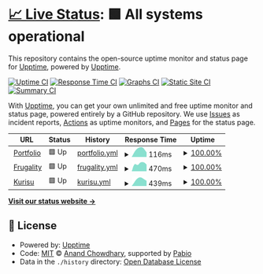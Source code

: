 # [📈 Live Status](https://upptime.github.io/upptime): <!--live status--> **🟩 All systems operational**

This repository contains the open-source uptime monitor and status page for [Upptime](https://upptime.js.org), powered by [Upptime](https://github.com/upptime/upptime).

[![Uptime CI](https://github.com/daniel-law/future-lab-status/workflows/Uptime%20CI/badge.svg)](https://github.com/daniel-law/future-lab-status/actions?query=workflow%3A%22Uptime+CI%22)
[![Response Time CI](https://github.com/daniel-law/future-lab-status/workflows/Response%20Time%20CI/badge.svg)](https://github.com/daniel-law/future-lab-status/actions?query=workflow%3A%22Response+Time+CI%22)
[![Graphs CI](https://github.com/daniel-law/future-lab-status/workflows/Graphs%20CI/badge.svg)](https://github.com/daniel-law/future-lab-status/actions?query=workflow%3A%22Graphs+CI%22)
[![Static Site CI](https://github.com/daniel-law/future-lab-status/workflows/Static%20Site%20CI/badge.svg)](https://github.com/daniel-law/future-lab-status/actions?query=workflow%3A%22Static+Site+CI%22)
[![Summary CI](https://github.com/daniel-law/future-lab-status/workflows/Summary%20CI/badge.svg)](https://github.com/daniel-law/future-lab-status/actions?query=workflow%3A%22Summary+CI%22)

With [Upptime](https://upptime.js.org), you can get your own unlimited and free uptime monitor and status page, powered entirely by a GitHub repository. We use [Issues](https://github.com/upptime/upptime/issues) as incident reports, [Actions](https://github.com/daniel-law/future-lab-status/actions) as uptime monitors, and [Pages](https://upptime.github.io/upptime) for the status page.

<!--start: status pages-->
<!-- This summary is generated by Upptime (https://github.com/upptime/upptime) -->
<!-- Do not edit this manually, your changes will be overwritten -->
<!-- prettier-ignore -->
| URL | Status | History | Response Time | Uptime |
| --- | ------ | ------- | ------------- | ------ |
| <img alt="" src="https://icons.duckduckgo.com/ip3/daniellaw.me.ico" height="13"> [Portfolio](https://daniellaw.me) | 🟩 Up | [portfolio.yml](https://github.com/daniel-law/future-lab-status/commits/HEAD/history/portfolio.yml) | <details><summary><img alt="Response time graph" src="./graphs/portfolio/response-time-week.png" height="20"> 116ms</summary><br><a href="https://daniel-law.github.io/future-lab-status/history/portfolio"><img alt="Response time 116" src="https://img.shields.io/endpoint?url=https%3A%2F%2Fraw.githubusercontent.com%2Fdaniel-law%2Ffuture-lab-status%2FHEAD%2Fapi%2Fportfolio%2Fresponse-time.json"></a><br><a href="https://daniel-law.github.io/future-lab-status/history/portfolio"><img alt="24-hour response time 116" src="https://img.shields.io/endpoint?url=https%3A%2F%2Fraw.githubusercontent.com%2Fdaniel-law%2Ffuture-lab-status%2FHEAD%2Fapi%2Fportfolio%2Fresponse-time-day.json"></a><br><a href="https://daniel-law.github.io/future-lab-status/history/portfolio"><img alt="7-day response time 116" src="https://img.shields.io/endpoint?url=https%3A%2F%2Fraw.githubusercontent.com%2Fdaniel-law%2Ffuture-lab-status%2FHEAD%2Fapi%2Fportfolio%2Fresponse-time-week.json"></a><br><a href="https://daniel-law.github.io/future-lab-status/history/portfolio"><img alt="30-day response time 116" src="https://img.shields.io/endpoint?url=https%3A%2F%2Fraw.githubusercontent.com%2Fdaniel-law%2Ffuture-lab-status%2FHEAD%2Fapi%2Fportfolio%2Fresponse-time-month.json"></a><br><a href="https://daniel-law.github.io/future-lab-status/history/portfolio"><img alt="1-year response time 116" src="https://img.shields.io/endpoint?url=https%3A%2F%2Fraw.githubusercontent.com%2Fdaniel-law%2Ffuture-lab-status%2FHEAD%2Fapi%2Fportfolio%2Fresponse-time-year.json"></a></details> | <details><summary><a href="https://daniel-law.github.io/future-lab-status/history/portfolio">100.00%</a></summary><a href="https://daniel-law.github.io/future-lab-status/history/portfolio"><img alt="All-time uptime 100.00%" src="https://img.shields.io/endpoint?url=https%3A%2F%2Fraw.githubusercontent.com%2Fdaniel-law%2Ffuture-lab-status%2FHEAD%2Fapi%2Fportfolio%2Fuptime.json"></a><br><a href="https://daniel-law.github.io/future-lab-status/history/portfolio"><img alt="24-hour uptime 100.00%" src="https://img.shields.io/endpoint?url=https%3A%2F%2Fraw.githubusercontent.com%2Fdaniel-law%2Ffuture-lab-status%2FHEAD%2Fapi%2Fportfolio%2Fuptime-day.json"></a><br><a href="https://daniel-law.github.io/future-lab-status/history/portfolio"><img alt="7-day uptime 100.00%" src="https://img.shields.io/endpoint?url=https%3A%2F%2Fraw.githubusercontent.com%2Fdaniel-law%2Ffuture-lab-status%2FHEAD%2Fapi%2Fportfolio%2Fuptime-week.json"></a><br><a href="https://daniel-law.github.io/future-lab-status/history/portfolio"><img alt="30-day uptime 100.00%" src="https://img.shields.io/endpoint?url=https%3A%2F%2Fraw.githubusercontent.com%2Fdaniel-law%2Ffuture-lab-status%2FHEAD%2Fapi%2Fportfolio%2Fuptime-month.json"></a><br><a href="https://daniel-law.github.io/future-lab-status/history/portfolio"><img alt="1-year uptime 100.00%" src="https://img.shields.io/endpoint?url=https%3A%2F%2Fraw.githubusercontent.com%2Fdaniel-law%2Ffuture-lab-status%2FHEAD%2Fapi%2Fportfolio%2Fuptime-year.json"></a></details>
| <img alt="" src="https://icons.duckduckgo.com/ip3/frugality.app.ico" height="13"> [Frugality](https://frugality.app) | 🟩 Up | [frugality.yml](https://github.com/daniel-law/future-lab-status/commits/HEAD/history/frugality.yml) | <details><summary><img alt="Response time graph" src="./graphs/frugality/response-time-week.png" height="20"> 470ms</summary><br><a href="https://daniel-law.github.io/future-lab-status/history/frugality"><img alt="Response time 470" src="https://img.shields.io/endpoint?url=https%3A%2F%2Fraw.githubusercontent.com%2Fdaniel-law%2Ffuture-lab-status%2FHEAD%2Fapi%2Ffrugality%2Fresponse-time.json"></a><br><a href="https://daniel-law.github.io/future-lab-status/history/frugality"><img alt="24-hour response time 470" src="https://img.shields.io/endpoint?url=https%3A%2F%2Fraw.githubusercontent.com%2Fdaniel-law%2Ffuture-lab-status%2FHEAD%2Fapi%2Ffrugality%2Fresponse-time-day.json"></a><br><a href="https://daniel-law.github.io/future-lab-status/history/frugality"><img alt="7-day response time 470" src="https://img.shields.io/endpoint?url=https%3A%2F%2Fraw.githubusercontent.com%2Fdaniel-law%2Ffuture-lab-status%2FHEAD%2Fapi%2Ffrugality%2Fresponse-time-week.json"></a><br><a href="https://daniel-law.github.io/future-lab-status/history/frugality"><img alt="30-day response time 470" src="https://img.shields.io/endpoint?url=https%3A%2F%2Fraw.githubusercontent.com%2Fdaniel-law%2Ffuture-lab-status%2FHEAD%2Fapi%2Ffrugality%2Fresponse-time-month.json"></a><br><a href="https://daniel-law.github.io/future-lab-status/history/frugality"><img alt="1-year response time 470" src="https://img.shields.io/endpoint?url=https%3A%2F%2Fraw.githubusercontent.com%2Fdaniel-law%2Ffuture-lab-status%2FHEAD%2Fapi%2Ffrugality%2Fresponse-time-year.json"></a></details> | <details><summary><a href="https://daniel-law.github.io/future-lab-status/history/frugality">100.00%</a></summary><a href="https://daniel-law.github.io/future-lab-status/history/frugality"><img alt="All-time uptime 100.00%" src="https://img.shields.io/endpoint?url=https%3A%2F%2Fraw.githubusercontent.com%2Fdaniel-law%2Ffuture-lab-status%2FHEAD%2Fapi%2Ffrugality%2Fuptime.json"></a><br><a href="https://daniel-law.github.io/future-lab-status/history/frugality"><img alt="24-hour uptime 100.00%" src="https://img.shields.io/endpoint?url=https%3A%2F%2Fraw.githubusercontent.com%2Fdaniel-law%2Ffuture-lab-status%2FHEAD%2Fapi%2Ffrugality%2Fuptime-day.json"></a><br><a href="https://daniel-law.github.io/future-lab-status/history/frugality"><img alt="7-day uptime 100.00%" src="https://img.shields.io/endpoint?url=https%3A%2F%2Fraw.githubusercontent.com%2Fdaniel-law%2Ffuture-lab-status%2FHEAD%2Fapi%2Ffrugality%2Fuptime-week.json"></a><br><a href="https://daniel-law.github.io/future-lab-status/history/frugality"><img alt="30-day uptime 100.00%" src="https://img.shields.io/endpoint?url=https%3A%2F%2Fraw.githubusercontent.com%2Fdaniel-law%2Ffuture-lab-status%2FHEAD%2Fapi%2Ffrugality%2Fuptime-month.json"></a><br><a href="https://daniel-law.github.io/future-lab-status/history/frugality"><img alt="1-year uptime 100.00%" src="https://img.shields.io/endpoint?url=https%3A%2F%2Fraw.githubusercontent.com%2Fdaniel-law%2Ffuture-lab-status%2FHEAD%2Fapi%2Ffrugality%2Fuptime-year.json"></a></details>
| <img alt="" src="https://icons.duckduckgo.com/ip3/kurisu.future-lab.uk.ico" height="13"> [Kurisu](https://kurisu.future-lab.uk) | 🟩 Up | [kurisu.yml](https://github.com/daniel-law/future-lab-status/commits/HEAD/history/kurisu.yml) | <details><summary><img alt="Response time graph" src="./graphs/kurisu/response-time-week.png" height="20"> 439ms</summary><br><a href="https://daniel-law.github.io/future-lab-status/history/kurisu"><img alt="Response time 439" src="https://img.shields.io/endpoint?url=https%3A%2F%2Fraw.githubusercontent.com%2Fdaniel-law%2Ffuture-lab-status%2FHEAD%2Fapi%2Fkurisu%2Fresponse-time.json"></a><br><a href="https://daniel-law.github.io/future-lab-status/history/kurisu"><img alt="24-hour response time 439" src="https://img.shields.io/endpoint?url=https%3A%2F%2Fraw.githubusercontent.com%2Fdaniel-law%2Ffuture-lab-status%2FHEAD%2Fapi%2Fkurisu%2Fresponse-time-day.json"></a><br><a href="https://daniel-law.github.io/future-lab-status/history/kurisu"><img alt="7-day response time 439" src="https://img.shields.io/endpoint?url=https%3A%2F%2Fraw.githubusercontent.com%2Fdaniel-law%2Ffuture-lab-status%2FHEAD%2Fapi%2Fkurisu%2Fresponse-time-week.json"></a><br><a href="https://daniel-law.github.io/future-lab-status/history/kurisu"><img alt="30-day response time 439" src="https://img.shields.io/endpoint?url=https%3A%2F%2Fraw.githubusercontent.com%2Fdaniel-law%2Ffuture-lab-status%2FHEAD%2Fapi%2Fkurisu%2Fresponse-time-month.json"></a><br><a href="https://daniel-law.github.io/future-lab-status/history/kurisu"><img alt="1-year response time 439" src="https://img.shields.io/endpoint?url=https%3A%2F%2Fraw.githubusercontent.com%2Fdaniel-law%2Ffuture-lab-status%2FHEAD%2Fapi%2Fkurisu%2Fresponse-time-year.json"></a></details> | <details><summary><a href="https://daniel-law.github.io/future-lab-status/history/kurisu">100.00%</a></summary><a href="https://daniel-law.github.io/future-lab-status/history/kurisu"><img alt="All-time uptime 100.00%" src="https://img.shields.io/endpoint?url=https%3A%2F%2Fraw.githubusercontent.com%2Fdaniel-law%2Ffuture-lab-status%2FHEAD%2Fapi%2Fkurisu%2Fuptime.json"></a><br><a href="https://daniel-law.github.io/future-lab-status/history/kurisu"><img alt="24-hour uptime 100.00%" src="https://img.shields.io/endpoint?url=https%3A%2F%2Fraw.githubusercontent.com%2Fdaniel-law%2Ffuture-lab-status%2FHEAD%2Fapi%2Fkurisu%2Fuptime-day.json"></a><br><a href="https://daniel-law.github.io/future-lab-status/history/kurisu"><img alt="7-day uptime 100.00%" src="https://img.shields.io/endpoint?url=https%3A%2F%2Fraw.githubusercontent.com%2Fdaniel-law%2Ffuture-lab-status%2FHEAD%2Fapi%2Fkurisu%2Fuptime-week.json"></a><br><a href="https://daniel-law.github.io/future-lab-status/history/kurisu"><img alt="30-day uptime 100.00%" src="https://img.shields.io/endpoint?url=https%3A%2F%2Fraw.githubusercontent.com%2Fdaniel-law%2Ffuture-lab-status%2FHEAD%2Fapi%2Fkurisu%2Fuptime-month.json"></a><br><a href="https://daniel-law.github.io/future-lab-status/history/kurisu"><img alt="1-year uptime 100.00%" src="https://img.shields.io/endpoint?url=https%3A%2F%2Fraw.githubusercontent.com%2Fdaniel-law%2Ffuture-lab-status%2FHEAD%2Fapi%2Fkurisu%2Fuptime-year.json"></a></details>

<!--end: status pages-->

[**Visit our status website →**](https://upptime.github.io/upptime)

## 📄 License

- Powered by: [Upptime](https://github.com/upptime/upptime)
- Code: [MIT](./LICENSE) © [Anand Chowdhary](https://anandchowdhary.com), supported by [Pabio](https://pabio.com)
- Data in the `./history` directory: [Open Database License](https://opendatacommons.org/licenses/odbl/1-0/)
